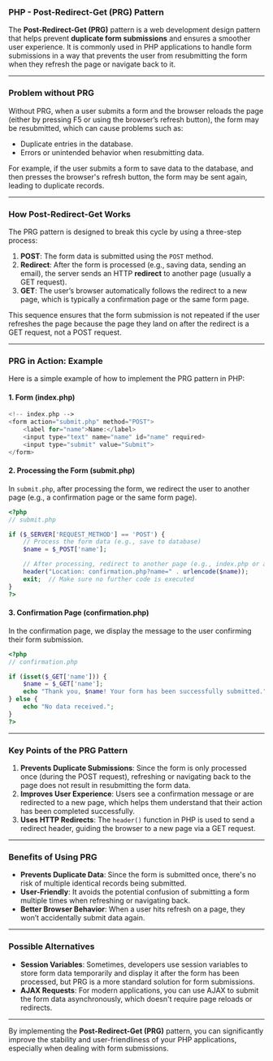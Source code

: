 ### PHP - Post-Redirect-Get (PRG) Pattern

The **Post-Redirect-Get (PRG)** pattern is a web development design pattern that helps prevent **duplicate form submissions** and ensures a smoother user experience. It is commonly used in PHP applications to handle form submissions in a way that prevents the user from resubmitting the form when they refresh the page or navigate back to it.

---

### Problem without PRG

Without PRG, when a user submits a form and the browser reloads the page (either by pressing F5 or using the browser’s refresh button), the form may be resubmitted, which can cause problems such as:

- Duplicate entries in the database.
- Errors or unintended behavior when resubmitting data.
  
For example, if the user submits a form to save data to the database, and then presses the browser's refresh button, the form may be sent again, leading to duplicate records.

---

### How Post-Redirect-Get Works

The PRG pattern is designed to break this cycle by using a three-step process:

1. **POST**: The form data is submitted using the `POST` method.
2. **Redirect**: After the form is processed (e.g., saving data, sending an email), the server sends an HTTP **redirect** to another page (usually a GET request).
3. **GET**: The user’s browser automatically follows the redirect to a new page, which is typically a confirmation page or the same form page.

This sequence ensures that the form submission is not repeated if the user refreshes the page because the page they land on after the redirect is a GET request, not a POST request.

---

### PRG in Action: Example

Here is a simple example of how to implement the PRG pattern in PHP:

#### 1. **Form (index.php)**

```php
<!-- index.php -->
<form action="submit.php" method="POST">
    <label for="name">Name:</label>
    <input type="text" name="name" id="name" required>
    <input type="submit" value="Submit">
</form>
```

#### 2. **Processing the Form (submit.php)**

In `submit.php`, after processing the form, we redirect the user to another page (e.g., a confirmation page or the same form page).

```php
<?php
// submit.php

if ($_SERVER['REQUEST_METHOD'] == 'POST') {
    // Process the form data (e.g., save to database)
    $name = $_POST['name'];

    // After processing, redirect to another page (e.g., index.php or a confirmation page)
    header("Location: confirmation.php?name=" . urlencode($name));
    exit;  // Make sure no further code is executed
}
?>
```

#### 3. **Confirmation Page (confirmation.php)**

In the confirmation page, we display the message to the user confirming their form submission.

```php
<?php
// confirmation.php

if (isset($_GET['name'])) {
    $name = $_GET['name'];
    echo "Thank you, $name! Your form has been successfully submitted.";
} else {
    echo "No data received.";
}
?>
```

---

### Key Points of the PRG Pattern

1. **Prevents Duplicate Submissions**: Since the form is only processed once (during the POST request), refreshing or navigating back to the page does not result in resubmitting the form data.
2. **Improves User Experience**: Users see a confirmation message or are redirected to a new page, which helps them understand that their action has been completed successfully.
3. **Uses HTTP Redirects**: The `header()` function in PHP is used to send a redirect header, guiding the browser to a new page via a GET request.

---

### Benefits of Using PRG

- **Prevents Duplicate Data**: Since the form is submitted once, there's no risk of multiple identical records being submitted.
- **User-Friendly**: It avoids the potential confusion of submitting a form multiple times when refreshing or navigating back.
- **Better Browser Behavior**: When a user hits refresh on a page, they won’t accidentally submit data again.
  
---

### Possible Alternatives

- **Session Variables**: Sometimes, developers use session variables to store form data temporarily and display it after the form has been processed, but PRG is a more standard solution for form submissions.
- **AJAX Requests**: For modern applications, you can use AJAX to submit the form data asynchronously, which doesn't require page reloads or redirects.

---

By implementing the **Post-Redirect-Get (PRG)** pattern, you can significantly improve the stability and user-friendliness of your PHP applications, especially when dealing with form submissions.
